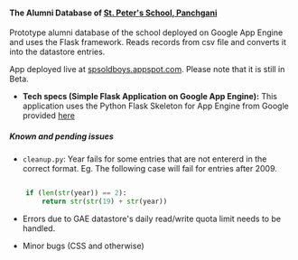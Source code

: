 #### The Alumni Database of [St. Peter's School, Panchgani](st.peterspanchgani.org) ####

Prototype alumni database of the school deployed on Google App Engine and uses the Flask framework. Reads records from csv file and converts it into the datastore entries. 

App deployed live at [spsoldboys.appspot.com](http://spsoldboys.appspot.com/). Please note that it is still in Beta. 

* **Tech specs (Simple Flask Application on Google App Engine):** 
This application uses the Python Flask Skeleton for App Engine from Google provided [here](https://github.com/GoogleCloudPlatform/appengine-python-flask-skeleton)

##### Known and pending issues #####
* `cleanup.py`: 
		Year fails for some entries that are not entererd in the correct format. Eg. The following case will fail for entries after 2009.
		
```python

	if (len(str(year)) == 2):
		return str(str(19) + str(year))
```

* Errors due to GAE datastore's daily read/write quota limit needs to be handled.

* Minor bugs (CSS and otherwise)